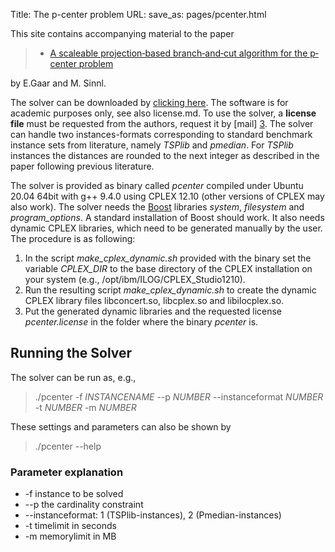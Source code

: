Title: The p-center problem
URL:
save_as: pages/pcenter.html

This site contains accompanying material to the paper

> * [A scaleable projection‐based branch‐and‐cut algorithm for the p‐center problem][1]

by E.Gaar and M. Sinnl.

The solver can be downloaded by [clicking here][4]. The software is for academic purposes only, see also license.md. To use the solver, a **license file** must be requested from the authors, request it by [mail] [3]. The solver can handle two instances-formats corresponding to standard benchmark instance sets from literature, namely *TSPlib* and *pmedian*. For *TSPlib* instances the distances are rounded to the next integer as described in the paper following previous literature.

The solver is provided as binary called *pcenter* compiled under Ubuntu 20.04 64bit with g++ 9.4.0 using CPLEX 12.10 (other versions of CPLEX may also work). The solver needs the [Boost][2] libraries *system*, *filesystem* and *program_options*. A standard installation of Boost should work. It also needs dynamic CPLEX libraries, which need to be generated manually by the user. The procedure is as following:

1. In the script *make_cplex_dynamic.sh* provided with the binary set the variable *CPLEX_DIR* to the base directory of the CPLEX installation on your system (e.g., /opt/ibm/ILOG/CPLEX_Studio1210).
2. Run the resulting script *make_cplex_dynamic.sh* to create the dynamic CPLEX library files libconcert.so, libcplex.so and libilocplex.so.
3. Put the generated dynamic libraries and the requested license *pcenter.license* in the folder where the binary *pcenter* is.


## Running the Solver

The solver can be run as, e.g.,

>./pcenter -f *INSTANCENAME* --p *NUMBER* --instanceformat *NUMBER* -t *NUMBER* -m *NUMBER*

These settings and parameters can also be shown by

>./pcenter --help

### Parameter explanation

* -f instance to be solved
* --p the cardinality constraint
* --instanceformat: 1 (TSPlib-instances), 2 (Pmedian-instances)
* -t timelimit in seconds
* -m memorylimit in MB

[1]: https://www.sciencedirect.com/science/article/pii/S0377221722001187
[2]: https://www.boost.org/
[3]: mailto:markus.sinnl@jku.at?subject=[PCENTER]%20License%20Key%20Request&cc=elisabeth.gaar@jku.at
[4]: https://drive.google.com/drive/folders/1vjPlWqPFUMAdweBOn0LOBJ1GediuRc25?usp=share_link

